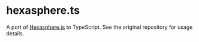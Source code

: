 # hexasphere.ts

A port of [Hexasphere.js](https://github.com/arscan/hexasphere.js) to TypeScript. See the original repository for usage details. 
